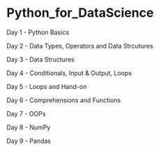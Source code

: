 # Python_for_DataScience

Day 1 - Python Basics

Day 2 - Data Types, Operators and Data Strcutures

Day 3 - Data Structures

Day 4 - Conditionals, Input & Output, Loops

Day 5 - Loops and Hand-on

Day 6 - Comprehensions and Functions

Day 7 - OOPs

Day 8 - NumPy

Day 9 - Pandas


